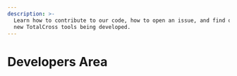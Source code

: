 ```yaml
---
description: >-
  Learn how to contribute to our code, how to open an issue, and find out about
  new TotalCross tools being developed.
---
```


# Developers Area

